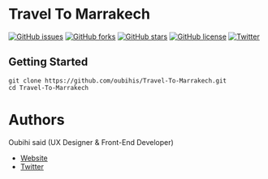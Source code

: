 # Travel To Marrakech

[![GitHub issues](https://img.shields.io/github/issues/oubihis/Travel-To-Marrakech.svg)](https://github.com/oubihis/Travel-To-Marrakech/issues)
[![GitHub forks](https://img.shields.io/github/forks/oubihis/Travel-To-Marrakech.svg)](https://github.com/oubihis/Travel-To-Marrakech/network)
[![GitHub stars](https://img.shields.io/github/stars/oubihis/Travel-To-Marrakech.svg)](https://github.com/oubihis/Travel-To-Marrakech/stargazers)
[![GitHub license](https://img.shields.io/github/license/oubihis/Travel-To-Marrakech.svg)](https://github.com/oubihis/Travel-To-Marrakech/blob/master/LICENSE)
[![Twitter](https://img.shields.io/twitter/url/https/github.com/oubihis/Travel-To-Marrakech.svg?style=social)](https://twitter.com/intent/tweet?text=Travel-To-Marrakech-Is-an-open-source-project-for-tourism-projects-under-development.-#Github-#open_source-#Html:&url=https%3A%2F%2Fgithub.com%2Foubihis%2FTravel-To-Marrakech)


## Getting Started

    git clone https://github.com/oubihis/Travel-To-Marrakech.git
    cd Travel-To-Marrakech
    
    
    
# Authors
Oubihi said (UX Designer & Front-End Developer)

* [Website](http://oubihis.com)
* [Twitter](https://twitter.com/oubihis)

